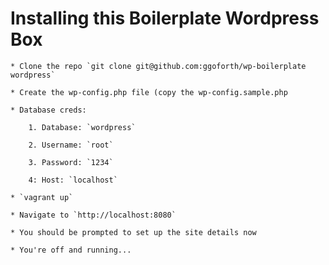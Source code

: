 Installing this Boilerplate Wordpress Box
=========================================

    * Clone the repo `git clone git@github.com:ggoforth/wp-boilerplate wordpress`
    
    * Create the wp-config.php file (copy the wp-config.sample.php
    
    * Database creds:
    
        1. Database: `wordpress`
        
        2. Username: `root`
        
        3. Password: `1234`
        
        4: Host: `localhost`
    
    * `vagrant up`
    
    * Navigate to `http://localhost:8080`
    
    * You should be prompted to set up the site details now
    
    * You're off and running... 
    